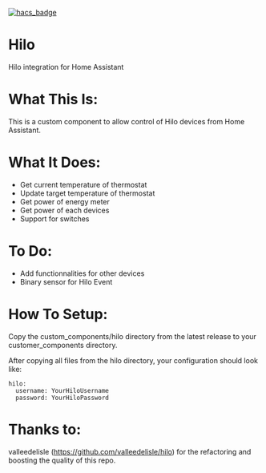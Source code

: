 [![hacs_badge](https://img.shields.io/badge/HACS-Custom-orange.svg?style=for-the-badge)](https://github.com/custom-components/hacs)

# Hilo
Hilo integration for Home Assistant

# What This Is:
This is a custom component to allow control of Hilo devices from Home Assistant.

# What It Does:
- Get current temperature of thermostat
- Update target temperature of thermostat
- Get power of energy meter
- Get power of each devices
- Support for switches

# To Do:
- Add functionnalities for other devices
- Binary sensor for Hilo Event

# How To Setup:
Copy the custom_components/hilo directory from the latest release to your customer_components directory.

After copying all files from the hilo directory, your configuration should look like:
```
hilo:
  username: YourHiloUsername
  password: YourHiloPassword
```
# Thanks to:

valleedelisle (https://github.com/valleedelisle/hilo) for the refactoring and boosting the quality of this repo.
